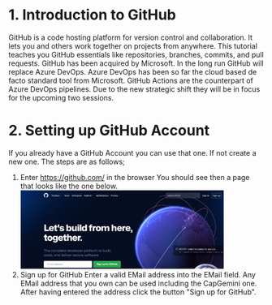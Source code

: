 # 1. Introduction to GitHub

GitHub is a code hosting platform for version control and collaboration. It lets you and others work together on projects from anywhere. This tutorial teaches you GitHub essentials like repositories, branches, commits, and pull requests. GitHub has been acquired by Microsoft. In the long run GitHub will replace Azure DevOps. Azure DevOps has been so far the cloud based de facto standard tool from Microsoft. GitHub Actions are the counterpart of Azure DevOps pipelines. Due to the new strategic shift they will be in focus for the upcoming two sessions.

# 2. Setting up GitHub Account

If you already have a GitHub Account you can use that one.
If not create a new one. The steps are as follows;
1. Enter https://github.com/ in the browser
You should see then a page that looks like the one below.
<br><img src="./images/GitHub_SignUp.png" width="400"/>
2. Sign up for GitHub
Enter a valid EMail address into the EMail field. Any EMail address that you own can be used including the CapGemini one. After having entered the address click the button "Sign up for GitHub".